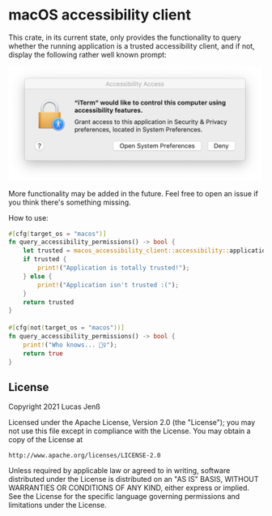 # macOS accessibility client

This crate, in its current state, only provides the functionality to query whether the running application is a trusted accessibility client, and if not, display the following rather well known prompt:

<img src="doc/prompt.png" alt="Screenshot of macOS accessibility prompt" width="500">

More functionality may be added in the future. Feel free to open an issue if you think there's something missing.

How to use:

```rust
#[cfg(target_os = "macos")]
fn query_accessibility_permissions() -> bool {
    let trusted = macos_accessibility_client::accessibility::application_is_trusted_with_prompt();
    if trusted {
        print!("Application is totally trusted!");
    } else {
        print!("Application isn't trusted :(");
    }
    return trusted
}

#[cfg(not(target_os = "macos"))]
fn query_accessibility_permissions() -> bool {
    print!("Who knows... 🤷‍♀️");
    return true
}
```


## License

Copyright 2021 Lucas Jenß

Licensed under the Apache License, Version 2.0 (the "License");
you may not use this file except in compliance with the License.
You may obtain a copy of the License at

    http://www.apache.org/licenses/LICENSE-2.0

Unless required by applicable law or agreed to in writing, software
distributed under the License is distributed on an "AS IS" BASIS,
WITHOUT WARRANTIES OR CONDITIONS OF ANY KIND, either express or implied.
See the License for the specific language governing permissions and
limitations under the License.